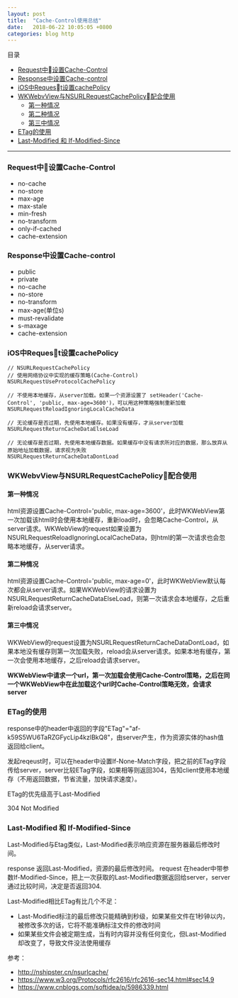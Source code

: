 ```yaml
---
layout: post
title:  "Cache-Control使用总结"
date:   2018-06-22 10:05:05 +0800
categories: blog http
---
```

目录
<!-- TOC -->

- [Request中设置Cache-Control](#request%E4%B8%AD%08%E8%AE%BE%E7%BD%AEcache-control)
- [Response中设置Cache-control](#response%E4%B8%AD%E8%AE%BE%E7%BD%AEcache-control)
- [iOS中Request设置cachePolicy](#ios%E4%B8%ADreques%08t%E8%AE%BE%E7%BD%AEcachepolicy)
- [WKWebvView与NSURLRequestCachePolicy配合使用](#wkwebvview%E4%B8%8Ensurlrequestcachepolicy%08%E9%85%8D%E5%90%88%E4%BD%BF%E7%94%A8)
    - [第一种情况](#%E7%AC%AC%E4%B8%80%E7%A7%8D%E6%83%85%E5%86%B5)
    - [第二种情况](#%E7%AC%AC%E4%BA%8C%E7%A7%8D%E6%83%85%E5%86%B5)
    - [第三中情况](#%E7%AC%AC%E4%B8%89%E4%B8%AD%E6%83%85%E5%86%B5)
- [ETag的使用](#etag%E7%9A%84%E4%BD%BF%E7%94%A8)
- [Last-Modified 和 If-Modified-Since](#last-modified-%E5%92%8C-if-modified-since)

<!-- /TOC -->
***
### Request中设置Cache-Control
- no-cache
- no-store
- max-age
- max-stale
- min-fresh
- no-transform
- only-if-cached
- cache-extension

### Response中设置Cache-control
- public
- private
- no-cache
- no-store
- no-transform
- max-age(单位s)
- must-revalidate
- s-maxage
- cache-extension

### iOS中Request设置cachePolicy

    // NSURLRequestCachePolicy
    // 使用网络协议中实现的缓存策略(Cache-Control)
    NSURLRequestUseProtocolCachePolicy

    // 不使用本地缓存，从server加载。如果一个资源设置了 setHeader('Cache-Control', 'public, max-age=3600')，可以用这种策略强制重新加载
    NSURLRequestReloadIgnoringLocalCacheData

    // 无论缓存是否过期，先使用本地缓存。如果没有缓存，才从server加载
    NSURLRequestReturnCacheDataElseLoad

    // 无论缓存是否过期，先使用本地缓存数据。如果缓存中没有请求所对应的数据，那么放弃从原始地址加载数据，请求视为失败
    NSURLRequestReturnCacheDataDontLoad


### WKWebvView与NSURLRequestCachePolicy配合使用   
#### 第一种情况   
html资源设置Cache-Control='public, max-age=3600'，此时WKWebView第一次加载该html时会使用本地缓存，重新load时，会忽略Cache-Control，从server请求。WKWebView的request如果设置为NSURLRequestReloadIgnoringLocalCacheData，则html的第一次请求也会忽略本地缓存，从server请求。
#### 第二种情况
html资源设置Cache-Control='public, max-age=0'，此时WKWebView默认每次都会从server请求。如果WKWebView的请求设置为NSURLRequestReturnCacheDataElseLoad，则第一次请求会本地缓存，之后重新reload会请求server。
#### 第三中情况
WKWebView的request设置为NSURLRequestReturnCacheDataDontLoad，如果本地没有缓存则第一次加载失败，reload会从server请求。如果本地有缓存，第一次会使用本地缓存，之后reload会请求server。

**WKWebView中请求一个url，第一次加载会使用Cache-Control策略，之后在同一个WKWebView中在此加载这个url时Cache-Control策略无效，会请求server**

### ETag的使用
response中的header中返回的字段"ETag"="af-k59S5WU6TaRZGFycLip4kzlBkQ8"，由server产生，作为资源实体的hash值 返回给client。

发起reqeust时，可以在header中设置If-None-Match字段，把之前的ETag字段传给server，server比较ETag字段，如果相等则返回304，告知client使用本地缓存（不用返回数据，节省流量，加快请求速度）。

ETag的优先级高于Last-Modified

304 Not Modified

### Last-Modified 和 If-Modified-Since

Last-Modified与Etag类似，Last-Modified表示响应资源在服务器最后修改时间。

response 返回Last-Modified，资源的最后修改时间。
request 在header中带参数If-Modified-Since，把上一次获取的Last-Modified数据返回给server，server
通过比较时间，决定是否返回304.

Last-Modified相比ETag有比几个不足：
- Last-Modified标注的最后修改只能精确到秒级，如果某些文件在1秒钟以内，被修改多次的话，它将不能准确标注文件的修改时间
- 如果某些文件会被定期生成，当有时内容并没有任何变化，但Last-Modified却改变了，导致文件没法使用缓存



参考：     
- <http://nshipster.cn/nsurlcache/>
- <https://www.w3.org/Protocols/rfc2616/rfc2616-sec14.html#sec14.9>
- <https://www.cnblogs.com/softidea/p/5986339.html>